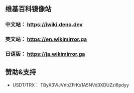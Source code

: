 ## 维基百科镜像站

### 中文站： https://iwiki.deno.dev
### 英文站： https://en.wikimirror.ga
### 日语版： https://ja.wikimirror.ga

## 赞助&支持

 - USDT/TRX： TByX3ViJVnbZFrKs1A5NVd3XDUZzi6pdyy
